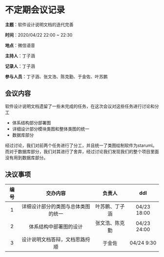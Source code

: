 # 不定期会议记录

**主题**：软件设计说明文档的迭代完善

**时间**：2020/04/22 22:00 ~ 22:30

**地点**：微信语音

**主持人**：丁子涵

**记录人**：丁子涵

**参与人员**：丁子涵、张文浩、陈克勤、于金佐、叶苏鹏

## 会议内容

软件设计说明文档遗留了一些未完成的任务，在这次会议对这些任务进行讨论和分工

- 体系结构部分部署图
- 详细设计部分模块类图和整体类图的统一
- 数据库部分

经过讨论，我们对前两个任务进行了分工，并且统一了类图绘制软件为staruml。而对于数据库部分，我们对其进行了舍弃，经过讨论我们发现我们的整个项目里面没有用到数据库部分。

## 决议事项

| 编号 | 交办内容 | 负责人 | ddl |
| :-: | :-:       | :-:      | :-: |
| 1 | 详细设计部分的类图与总体类图的统一     |  叶苏鹏、丁子涵  | 04/23 18:00|
| 2 | 体系结构中部署图的设计      | 张文浩、陈克勤| 04/23 24:00|
| 3 | 设计说明文档答辩，文档思路捋顺     | 于金佐 | 04/24 9:30 | 
 
